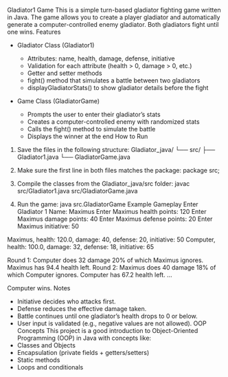 Gladiator1 Game
This is a simple turn-based gladiator fighting game written in Java. The game allows you to create a player gladiator and automatically generate a computer-controlled enemy gladiator. Both gladiators fight until one wins.
Features
- Gladiator Class (Gladiator1)
  * Attributes: name, health, damage, defense, initiative
  * Validation for each attribute (health > 0, damage > 0, etc.)
  * Getter and setter methods
  * fight() method that simulates a battle between two gladiators
  * displayGladiatorStats() to show gladiator details before the fight

- Game Class (GladiatorGame)
  * Prompts the user to enter their gladiator’s stats
  * Creates a computer-controlled enemy with randomized stats
  * Calls the fight() method to simulate the battle
  * Displays the winner at the end
How to Run
1. Save the files in the following structure:
   Gladiator_java/
   └── src/
       ├── Gladiator1.java
       └── GladiatorGame.java

2. Make sure the first line in both files matches the package:
   package src;

3. Compile the classes from the Gladiator_java/src folder:
   javac src/Gladiator1.java src/GladiatorGame.java

4. Run the game:
   java src.GladiatorGame
Example Gameplay
Enter Gladiator 1 Name: Maximus
Enter Maximus health points: 120
Enter Maximus damage points: 40
Enter Maximus defense points: 20
Enter Maximus initiative: 50

Maximus, health: 120.0, damage: 40, defense: 20, initiative: 50
Computer, health: 100.0, damage: 32, defense: 18, initiative: 65

Round 1: Computer does 32 damage 20% of which Maximus ignores. Maximus has 94.4 health left.
Round 2: Maximus does 40 damage 18% of which Computer ignores. Computer has 67.2 health left.
...

Computer wins.
Notes
- Initiative decides who attacks first.
- Defense reduces the effective damage taken.
- Battle continues until one gladiator’s health drops to 0 or below.
- User input is validated (e.g., negative values are not allowed).
OOP Concepts
This project is a good introduction to Object-Oriented Programming (OOP) in Java with concepts like:
- Classes and Objects
- Encapsulation (private fields + getters/setters)
- Static methods
- Loops and conditionals